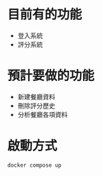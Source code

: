 # 目前有的功能

* 登入系統
* 評分系統

# 預計要做的功能

* 新建餐廳資料
* 刪除評分歷史
* 分析餐廳各項資料

# 啟動方式

```cmd
docker compose up
```
